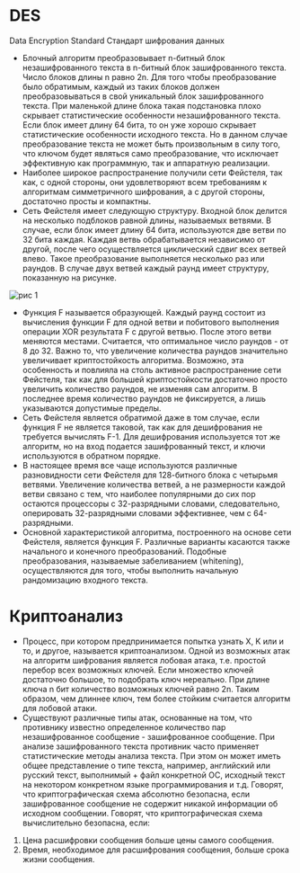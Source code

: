 # DES
Data Encryption Standard
Стандарт шифрования данных

 + Блочный алгоритм преобразовывает n-битный блок незашифрованного текста в n-битный блок зашифрованного текста. Число блоков длины n равно 2n. Для того чтобы преобразование было обратимым, каждый из таких блоков должен преобразовываться в свой уникальный блок зашифрованного текста. При маленькой длине блока такая подстановка плохо скрывает статистические особенности незашифрованного текста. Если блок имеет длину 64 бита, то он уже хорошо скрывает статистические особенности исходного текста. Но в данном случае преобразование текста не может быть произвольным в силу того, что ключом будет являться само преобразование, что исключает эффективную как программную, так и аппаратную реализации.
 + Наиболее широкое распространение получили сети Фейстеля, так как, с одной стороны, они удовлетворяют всем требованиям к алгоритмам симметричного шифрования, а с другой стороны, достаточно просты и компактны.
+ Сеть Фейстеля имеет следующую структуру. Входной блок делится на несколько подблоков равной длины, называемых ветвями. В случае, если блок имеет длину 64 бита, используются две ветви по 32 бита каждая. Каждая ветвь обрабатывается независимо от другой, после чего осуществляется циклический сдвиг всех ветвей влево. Такое преобразование выполняется несколько раз или раундов. В случае двух ветвей каждый раунд имеет структуру, показанную на рисунке.

![рис 1](https://intuit.ru/EDI/30_10_17_2/1509315694-30014/tutorial/87/objects/2/files/2-3.gif)

+ Функция F называется образующей. Каждый раунд состоит из вычисления функции F для одной ветви и побитового выполнения операции XOR результата F с другой ветвью. После этого ветви меняются местами. Считается, что оптимальное число раундов - от 8 до 32. Важно то, что увеличение количества раундов значительно увеличивает криптостойкость алгоритма. Возможно, эта особенность и повлияла на столь активное распространение сети Фейстеля, так как для большей криптостойкости достаточно просто увеличить количество раундов, не изменяя сам алгоритм. В последнее время количество раундов не фиксируется, а лишь указываются допустимые пределы.
+ Сеть Фейстеля является обратимой даже в том случае, если функция F не является таковой, так как для дешифрования не требуется вычислять F-1. Для дешифрования используется тот же алгоритм, но на вход подается зашифрованный текст, и ключи используются в обратном порядке.
+ В настоящее время все чаще используются различные разновидности сети Фейстеля для 128-битного блока с четырьмя ветвями. Увеличение количества ветвей, а не размерности каждой ветви связано с тем, что наиболее популярными до сих пор остаются процессоры с 32-разрядными словами, следовательно, оперировать 32-разрядными словами эффективнее, чем с 64-разрядными.
+ Основной характеристикой алгоритма, построенного на основе сети Фейстеля, является функция F. Различные варианты касаются также начального и конечного преобразований. Подобные преобразования, называемые забеливанием (whitening), осуществляются для того, чтобы выполнить начальную рандомизацию входного текста.

# Криптоанализ
+ Процесс, при котором предпринимается попытка узнать Х, K или и то, и другое, называется криптоанализом. Одной из возможных атак на алгоритм шифрования является лобовая атака, т.е. простой перебор всех возможных ключей. Если множество ключей достаточно большое, то подобрать ключ нереально. При длине ключа n бит количество возможных ключей равно 2n. Таким образом, чем длиннее ключ, тем более стойким считается алгоритм для лобовой атаки.
+ Существуют различные типы атак, основанные на том, что противнику известно определенное количество пар незашифрованное сообщение - зашифрованное сообщение. При анализе зашифрованного текста противник часто применяет статистические методы анализа текста. При этом он может иметь общее представление о типе текста, например, английский или русский текст, выполнимый + файл конкретной ОС, исходный текст на некотором конкретном языке программирования и т.д.
Говорят, что криптографическая схема абсолютно безопасна, если зашифрованное сообщение не содержит никакой информации об исходном сообщении. Говорят, что криптографическая схема вычислительно безопасна, если:
1. Цена расшифровки сообщения больше цены самого сообщения.
2. Время, необходимое для расшифрования сообщения, больше срока жизни сообщения.
